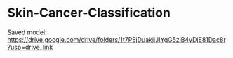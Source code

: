 # Skin-Cancer-Classification

Saved model: https://drive.google.com/drive/folders/1t7PEjDuakjjJIYgG5ziB4yDjE81Dac8r?usp=drive_link
